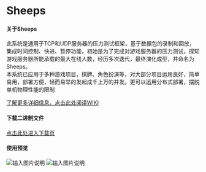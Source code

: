 # Sheeps



#### 关于Sheeps

此系统是通用于TCP和UDP服务器的压力测试框架，基于数据包的录制和回放，集成时间控制、快进、暂停功能，初始是为了完成对游戏服务器的压力测试，探知游戏服务器所能承载的最大在线人数，经历多次迭代，最终演化成型，并命名为Sheeps。  
本系统已应用于多种游戏项目，棋牌、角色扮演等，对大部分项目运用良好，简单易用，部署方便，轻而易举的发起成千上万的并发。更可以运用分布式部署，摆脱单机物理性能的限制

[了解更多详细信息，点击此处阅读WIKI](https://gitee.com/lutianming/Sheeps/wikis/%E5%85%B3%E4%BA%8ESheeps?sort_id=2798059/)

#### 下载二进制文件
[点击此处进入下载页](https://gitee.com/lutianming/Sheeps/releases)

#### 使用预览

![输入图片说明](https://images.gitee.com/uploads/images/2021/0516/174654_4447df60_1564139.png "屏幕截图.png")
![输入图片说明](https://images.gitee.com/uploads/images/2021/0516/174911_be63afe7_1564139.png "屏幕截图.png")